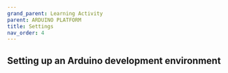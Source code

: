 ```yaml
---
grand_parent: Learning Activity
parent: ARDUINO PLATFORM
title: Settings
nav_order: 4
---
```

 

 Setting up an Arduino development environment
--------------------------------------------------------------------------------

